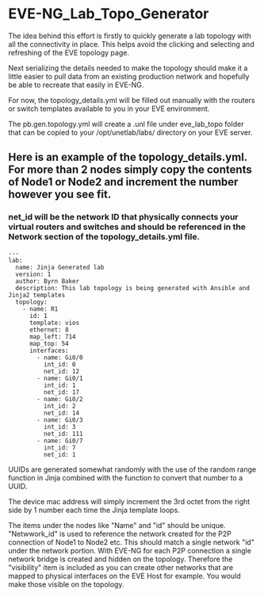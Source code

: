 # EVE-NG_Lab_Topo_Generator
The idea behind this effort is firstly to quickly generate a lab topology with all the connectivity in place. This helps avoid the clicking and selecting and refreshing of the EVE topology page.

Next serializing the details needed to make the topology should make it a little easier to pull data from an existing production network and hopefully be able to recreate that easily in EVE-NG.

For now, the topology_details.yml will be filled out manually with the routers or switch templates available to you in your EVE environment. 

The pb.gen.topology.yml will create a .unl file under eve_lab_topo folder that can be copied to your /opt/unetlab/labs/ directory on your EVE server.

## Here is an example of the topology_details.yml. For more than 2 nodes simply copy the contents of Node1 or Node2 and increment the number however you see fit.
### net_id will be the network ID that physically connects your virtual routers and switches and should be referenced in the Network section of the topology_details.yml file.

```
---
lab:
  name: Jinja Generated lab
  version: 1
  author: Byrn Baker
  description: This lab topology is being generated with Ansible and Jinja2 templates
  topology:
    - name: R1
      id: 1
      template: vios
      ethernet: 8
      map_left: 714
      map_top: 54
      interfaces:
        - name: Gi0/0
          int_id: 0
          net_id: 12
        - name: Gi0/1
          int_id: 1
          net_id: 17
        - name: Gi0/2
          int_id: 2
          net_id: 14
        - name: Gi0/3
          int_id: 3
          net_id: 111
        - name: Gi0/7
          int_id: 7
          net_id: 1
```

UUIDs are generated somewhat randomly with the use of the random range function in Jinja combined with the function to convert that number to a UUID.

The device mac address will simply increment the 3rd octet from the right side by 1 number each time the Jinja template loops.

The items under the nodes like "Name" and "id" should be unique. 
"Netwwork_id" is used to reference the network created for the P2P connection of Node1 to Node2 etc. 
This should match a single network "id" under the network portion. With EVE-NG for each P2P connection a single network bridge is created and hidden on the topology. Therefore the "visibility" item is included as you can create other networks that are mapped to physical interfaces on the EVE Host for example. You would make those visible on the topology.
